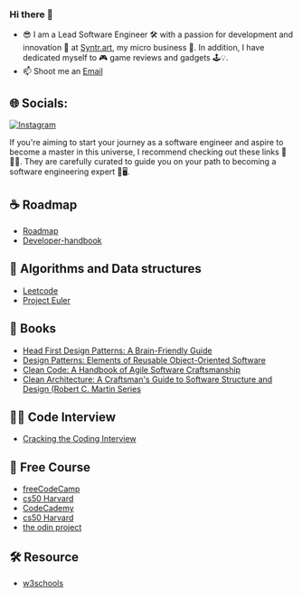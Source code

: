 ### Hi there 👋

- 😎 I am a Lead Software Engineer 🛠️ with a passion for development and innovation 🚀 at [Syntr.art](https://www.syntr.art.com/), my micro business 💼. In addition, I have dedicated myself to 🎮 game reviews and gadgets 🕹️💡.
- 📫 Shoot me an [Email](mailto:i.info@syntr.art)

## 🌐 Socials:
[![Instagram](https://img.shields.io/badge/Instagram-%23E4405F.svg?logo=Instagram&logoColor=white)](https://instagram.com/ja.castillox)

If you're aiming to start your journey as a software engineer and aspire to become a master in this universe, I recommend checking out these links 🌌👨‍💻. They are carefully curated to guide you on your path to becoming a software engineering expert 🚀🖥️.

## ☕ Roadmap
- [Roadmap](https://roadmap.sh/)
- [Developer-handbook](https://github.com/apptension/developer-handbook)

## 🔮 Algorithms and Data structures
- [Leetcode](https://leetcode.com/)
- [Project Euler](https://projecteuler.net/)

## 📖 Books
- [Head First Design Patterns: A Brain-Friendly Guide](https://www.amazon.com/Head-First-Design-Patterns-Brain-Friendly/dp/0596007124)
- [Design Patterns: Elements of Reusable Object-Oriented Software](https://www.amazon.com/-/es/Erich-Gamma/dp/0201633612/ref=pd_bxgy_d_sccl_1/140-1853251-4397103?pd_rd_w=LPXqw&content-id=amzn1.sym.839d7715-b862-4989-8f65-c6f9502d15f9&pf_rd_p=839d7715-b862-4989-8f65-c6f9502d15f9&pf_rd_r=WQ8CVV3WDW9HXNDDVT4N&pd_rd_wg=hpgJ4&pd_rd_r=d648cc9b-b32a-4397-93c9-2fb616c35715&pd_rd_i=0201633612&psc=1)
- [Clean Code: A Handbook of Agile Software Craftsmanship](https://www.amazon.com/-/es/Robert-C-Martin/dp/0132350882/ref=pd_bxgy_d_sccl_2/140-1853251-4397103?pd_rd_w=aUY5P&content-id=amzn1.sym.839d7715-b862-4989-8f65-c6f9502d15f9&pf_rd_p=839d7715-b862-4989-8f65-c6f9502d15f9&pf_rd_r=C2E0ZWF4803VVQJC5GSA&pd_rd_wg=IMSSA&pd_rd_r=3d6a2725-2d06-4666-b8c7-0a492bfe8273&pd_rd_i=0132350882&psc=1)
- [Clean Architecture: A Craftsman's Guide to Software Structure and Design (Robert C. Martin Series](https://www.amazon.com/Robert-C-Martin-ebook/dp/B075LRM681?ref_=ast_author_dp&dib=eyJ2IjoiMSJ9.yNj14Z9y1yN_g9EhYCIumki9TVfGNIo9bJVy5NZtGC_HCtuEVIX9vFcTk_MdmzVaBpv2duBl9YfuMBXfoszs5JwrWPaSutvR4yOscu_A5mMsjWJyI3LveioEK5smJC6BfZHDkTp_bdcU5aaMLwo4hHV1Z7aT9igKScwK7RGC2N3BGpVqa5DxPu3IiuVi0v-HB8Kly_xzZNbQJnIUhFtPsZeyVYsFm0mV3LcQN_T5LIs.WJ4H6DyiSmKHfORaITilG3MQhVp1mdRF5lYcHOa7WiY&dib_tag=AUTHOR)

## 🧑‍💻 Code Interview
- [Cracking the Coding Interview](https://www.crackingthecodinginterview.com/)

## 💸 Free Course
- [freeCodeCamp](https://www.freecodecamp.org/)
- [cs50 Harvard](https://cs50.harvard.edu/x/2024/)
- [CodeCademy](https://www.codecademy.com/)
- [cs50 Harvard](https://cs50.harvard.edu/x/2024/)
- [the odin project](https://www.theodinproject.com/)

## 🛠️ Resource
- [w3schools](https://www.w3schools.com/)


